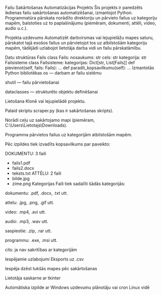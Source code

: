 Failu Sakārtošanas Automatizācijas Projekts
Šis projekts ir paredzēts ikdienas failu sakārtošanas automatizēšanai, izmantojot Python. Programmatūra pārskata norādīto direktoriju un pārvieto failus uz kategoriju mapēm, balstoties uz to paplašinājumu (piemēram, dokumenti, attēli, video, audio u.c.).

Projekta uzdevums
Automatizēt darbvirsmas vai lejupielāžu mapes saturu, pārskatot tajā esošos failus un pārvietojot tos uz atbilstošām kategoriju mapēm, tādējādi uzlabojot lietotāja darba vidi un failu pārskatāmību.

Datu struktūras
Fails
class Fails:
    nosaukums: str
    cels: str
    kategorija: str
Failsisteme
class Failsisteme:
    kategorijas: Dict[str, List[Fails]]
    def pievienot(self, fails: Fails): ...
    def paradit_kopsavilkumu(self): ...
Izmantotās Python bibliotēkas
os — darbam ar failu sistēmu

shutil — failu pārvietošanai

dataclasses — strukturēto objektu definēšanai

Lietošana
Klonē vai lejupielādē projektu.

Palaid skriptu scraper.py (kas ir sakārtošanas skripts).

Norādi ceļu uz sakārtojamo mapi (piemēram, C:\Users\Lietotajs\Downloads).

Programma pārvietos failus uz kategorijām atbilstošām mapēm.

Pēc izpildes tiek izvadīts kopsavilkums par paveikto:

DOKUMENTU: 3 faili
  - fails1.pdf
  - fails2.docx
  - teksts.txt
ATTĒLU: 2 faili
  - bilde.jpg
  - zime.png
Kategorijas
Faili tiek sadalīti šādās kategorijās:

dokumentu: .pdf, .docx, .txt utt.

attelu: .jpg, .png, .gif utt.

video: .mp4, .avi utt.

audio: .mp3, .wav utt.

saspiestie: .zip, .rar utt.

programmu: .exe, .msi utt.

cits: ja nav sakritības ar kategorijām

Iespējamie uzlabojumi
Eksports uz .csv

Iespēja dzēst tukšās mapes pēc sakārtošanas

Lietotāja saskarne ar tkinter

Automātiska izpilde ar Windows uzdevumu plānotāju vai cron Linux vidē